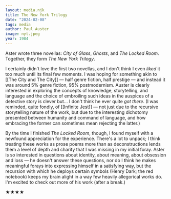 ```yaml
---
layout: media.njk
title: The New York Trilogy
date: "2024-02-08"
tags: media
author: Paul Auster
image: nyt.jpeg
year: 1984
---
```


Aster wrote three novellas: _City of Glass_, _Ghosts_, and _The Locked Room_. Together, they form _The New York Trilogy_.

I certainly didn't love the first two novellas, and I don't think I even _liked_ it too much until its final few moments. I was hoping for something akin to [[The City and The City]] — half genre fiction, half prestige — and instead it was around 5% genre fiction, 95% postmodernism. Auster is clearly interested in exploring the concepts of knowledge, storytelling, and language and the choice of embroiling such ideas in the auspices of a detective story is clever but... I don't think he ever quite _got there_. (I was reminded, quite fondly, of [[Infinite Jest]] — not just due to the recursive storytelling nature of the work, but due to the interesting dichotomy presented between humanity and command of language, and how embracing the former can sometimes mean rejecting the latter.)

By the time I finished _The Locked Room_, though, I found myself with a newfound appreciation for the experience. There's a lot to unpack; I think treating these works as prose poems more than as deconstructions lends them a level of depth and charity that I was missing in my initial foray. Aster is so interested in questions about identity, about meaning, about obsession and loss — he doesn't answer these questions, nor do I think he makes meaningful forays into expressing himself in a satisfying way, but the recursion with which he deploys certain symbols (Henry Dark; the red notebook) keeps my brain alight in a way few heavily allegorical works do. I'm excited to check out more of his work (after a break.)

★★★★
